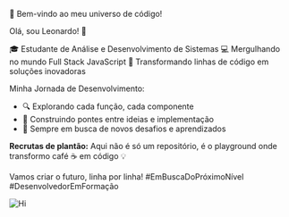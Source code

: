 🚀 Bem-vindo ao meu universo de código!

Olá, sou Leonardo! 👋

🎓 Estudante de Análise e Desenvolvimento de Sistemas
💻 Mergulhando no mundo Full Stack JavaScript 
🌟 Transformando linhas de código em soluções inovadoras

Minha Jornada de Desenvolvimento:
- 🔍 Explorando cada função, cada componente
- 🌈 Construindo pontes entre ideias e implementação
- 🚀 Sempre em busca de novos desafios e aprendizados

**Recrutas de plantão:** 
Aqui não é só um repositório, é o playground onde transformo café ☕ em código 💡

Vamos criar o futuro, linha por linha! 
#EmBuscaDoPróximoNível #DesenvolvedorEmFormação

 ![Hi](https://media.giphy.com/media/26ufnwz5wBQxqzQQw/giphy.gif)




<!---
LeonardoDias28/LeonardoDias28 is a ✨ special ✨ repository because its `README.md` (this file) appears on your GitHub profile.
You can click the Preview link to take a look at your changes.
--->
